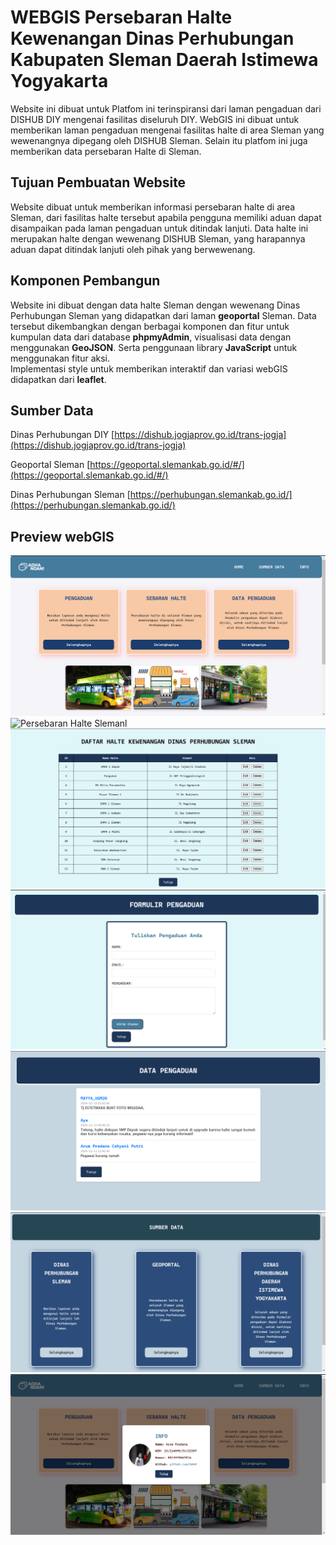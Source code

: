 # WEBGIS Persebaran Halte Kewenangan Dinas Perhubungan Kabupaten Sleman Daerah Istimewa Yogyakarta

Website ini dibuat untuk Platfom ini terinspiransi dari laman pengaduan dari DISHUB DIY mengenai fasilitas diseluruh DIY. WebGIS ini dibuat untuk memberikan laman pengaduan mengenai fasilitas halte di area Sleman yang wewenangnya dipegang oleh DISHUB Sleman. Selain itu platfom ini juga memberikan data persebaran Halte di Sleman. 

## Tujuan Pembuatan Website
Website dibuat untuk memberikan informasi persebaran halte di area Sleman, dari fasilitas halte tersebut apabila pengguna memiliki aduan dapat disampaikan pada laman pengaduan untuk ditindak lanjuti. Data halte ini merupakan halte dengan wewenang DISHUB Sleman, yang harapannya aduan dapat ditindak lanjuti oleh pihak yang berwewenang.

## Komponen Pembangun
Website ini dibuat dengan data halte Sleman dengan wewenang Dinas Perhubungan Sleman yang didapatkan dari laman **geoportal** Sleman. Data tersebut dikembangkan dengan berbagai komponen dan fitur untuk kumpulan data dari database **phpmyAdmin**,  visualisasi data dengan menggunakan **GeoJSON**. Serta penggunaan library **JavaScript** untuk menggunakan fitur aksi.  
Implementasi style untuk memberikan interaktif dan variasi webGIS didapatkan dari **leaflet**.

## Sumber Data
Dinas Perhubungan DIY [https://dishub.jogjaprov.go.id/trans-jogja](https://dishub.jogjaprov.go.id/trans-jogja)

Geoportal Sleman [https://geoportal.slemankab.go.id/#/](https://geoportal.slemankab.go.id/#/)

Dinas Perhubungan Sleman [https://perhubungan.slemankab.go.id/](https://perhubungan.slemankab.go.id/)

## Preview webGIS
![LAMAN UTAMA](image/1_landing_page.png)
![Persebaran Halte Slemanl](image/2_sebaran_halte.png)
![Data Tabel](image/3_dalam_tabel.png)
![Formulir Pengaduan](image/4_form_pengaduan.png)
![Data Pengaduan](image/5_data_pengaduan.png)
![Sumber Data](image/6_sumber_data.png)
![INFO](image/7_info_pembuat.png)
